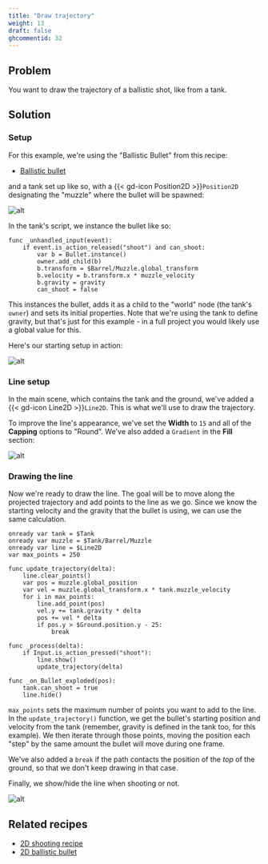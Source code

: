 ```yaml
---
title: "Draw trajectory"
weight: 13
draft: false
ghcommentid: 32
---
```


## Problem

You want to draw the trajectory of a ballistic shot, like from a tank.

## Solution

### Setup

For this example, we're using the "Ballistic Bullet" from this recipe:

* [Ballistic bullet](/godot_recipes/2d/ballistic_bullet/)

and a tank set up like so, with a {{< gd-icon Position2D >}}`Position2D` designating the "muzzle" where the bullet will be spawned:

![alt](/godot_recipes/img/tank_01.png)

In the tank's script, we instance the bullet like so:

```gdscript
func _unhandled_input(event):
    if event.is_action_released("shoot") and can_shoot:
        var b = Bullet.instance()
        owner.add_child(b)
        b.transform = $Barrel/Muzzle.global_transform
        b.velocity = b.transform.x * muzzle_velocity
        b.gravity = gravity
        can_shoot = false
```

This instances the bullet, adds it as a child to the "world" node (the tank's `owner`) and sets its initial properties. Note that we're using the tank to define gravity, but that's just for this example - in a full project you would likely use a global value for this.

Here's our starting setup in action:

![alt](/godot_recipes/img/tank_02.gif)

### Line setup

In the main scene, which contains the tank and the ground, we've added a {{< gd-icon Line2D >}}`Line2D`. This is what we'll use to draw the trajectory.

To improve the line's appearance, we've set the **Width** to `15` and all of the **Capping** options to "Round". We've also added a `Gradient` in the **Fill** section:

![alt](/godot_recipes/img/2d_tank_03.png)

### Drawing the line

Now we're ready to draw the line. The goal will be to move along the projected trajectory and add points to the line as we go. Since we know the starting velocity and the gravity that the bullet is using, we can use the same calculation.

```gdscript
onready var tank = $Tank
onready var muzzle = $Tank/Barrel/Muzzle
onready var line = $Line2D
var max_points = 250

func update_trajectory(delta):
    line.clear_points()
    var pos = muzzle.global_position
    var vel = muzzle.global_transform.x * tank.muzzle_velocity
    for i in max_points:
        line.add_point(pos)
        vel.y += tank.gravity * delta
        pos += vel * delta
        if pos.y > $Ground.position.y - 25:
            break

func _process(delta):
    if Input.is_action_pressed("shoot"):
        line.show()
        update_trajectory(delta)

func _on_Bullet_exploded(pos):
    tank.can_shoot = true
    line.hide()
```

`max_points` sets the maximum number of points you want to add to the line. In the `update_trajectory()` function, we get the bullet's starting position and velocity from the tank (remember, gravity is defined in the tank too, for this example). We then iterate through those points, moving the position each "step" by the same amount the bullet will move during one frame.

We've also added a `break` if the path contacts the position of the *top* of the ground, so that we don't keep drawing in that case.

Finally, we show/hide the line when shooting or not.

![alt](/godot_recipes/img/tank_04.gif)

## Related recipes

- [2D shooting recipe](/godot_recipes/2d/2d_shooting/)
- [2D ballistic bullet](/godot_recipes/2d/ballistic_bullet)